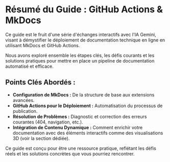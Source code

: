 # Résumé du Guide : GitHub Actions & MkDocs

Ce guide est le fruit d'une série d'échanges interactifs avec l'IA Gemini, visant à démystifier le déploiement de documentation technique en ligne en utilisant MkDocs et GitHub Actions.

Nous avons exploré ensemble les étapes clés, les défis courants et les solutions pratiques pour mettre en place un pipeline de documentation automatisé et efficace.

## Points Clés Abordés :

*   **Configuration de MkDocs :** De la structure de base aux extensions avancées.
*   **GitHub Actions pour le Déploiement :** Automatisation du processus de publication.
*   **Résolution de Problèmes :** Diagnostic et correction des erreurs courantes (404, navigation, etc.).
*   **Intégration de Contenu Dynamique :** Comment enrichir votre documentation avec des éléments interactifs comme des visualisations 3D (voir la section dédiée).

Ce guide est conçu pour être une ressource pratique, reflétant les défis réels et les solutions concrètes que vous pourriez rencontrer.
